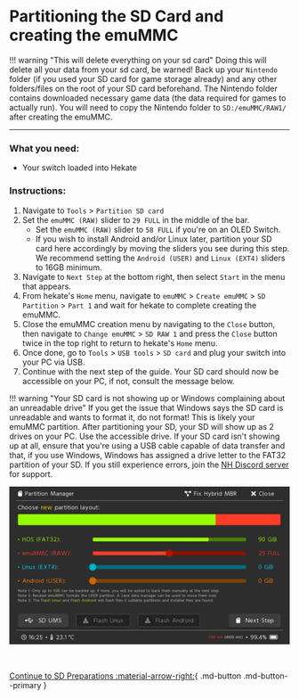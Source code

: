 # Partitioning the SD Card and creating the emuMMC

!!! warning "This will delete everything on your sd card"
	Doing this will delete all your data from your sd card, be warned! Back up your `Nintendo` folder (if you used your SD card for game storage already) and any other folders/files on the root of your SD card beforehand.
    The Nintendo folder contains downloaded necessary game data (the data required for games to actually run). You will need to copy the Nintendo folder to `SD:/emuMMC/RAW1/` after creating the emuMMC.

-----

### **What you need:**

- Your switch loaded into Hekate

### **Instructions:**

1. Navigate to `Tools` > `Partition SD card`
2. Set the `emuMMC (RAW)` slider to `29 FULL` in the middle of the bar.
    - Set the `emuMMC (RAW)` slider to `58 FULL` if you're on an OLED Switch.
    - If you wish to install Android and/or Linux later, partition your SD card here accordingly by moving the sliders you see during this step. We recommend setting the `Android (USER)` and `Linux (EXT4)` sliders to 16GB minimum.
3. Navigate to `Next Step` at the bottom right, then select `Start` in the menu that appears.
4. From hekate's `Home` menu, navigate to `emuMMC` > `Create emuMMC` > `SD Partition` > `Part 1` and wait for hekate to complete creating the emuMMC.
5. Close the emuMMC creation menu by navigating to the `Close` button, then navigate to `Change emuMMC` > `SD RAW 1` and press the `Close` button twice in the top right to return to hekate's `Home` menu.
6. Once done, go to `Tools` > `USB tools` > `SD card` and plug your switch into your PC via USB.
7. Continue with the next step of the guide. Your SD card should now be accessible on your PC, if not, consult the message below.

!!! warning "Your SD card is not showing up or Windows complaining about an unreadable drive"
    If you get the issue that Windows says the SD card is unreadable and wants to format it, do not format! This is likely your emuMMC partition. After partitioning your SD, your SD will show up as 2 drives on your PC. Use the accessible drive.
    If your SD card isn't showing up at all, ensure that you're using a USB cable capable of data transfer and that, if you use Windows, Windows has assigned a drive letter to the FAT32 partition of your SD. If you still experience errors, join the <a href="https://discord.gg/C29hYvh" target="_blank">NH Discord server</a> for support.


![hekate-partitioning-emu](img/hekate-partitioning-emu.png)

&nbsp;

[Continue to SD Preparations :material-arrow-right:](sd_preparation.md){ .md-button .md-button--primary }
